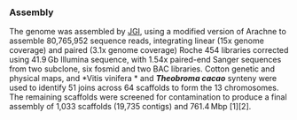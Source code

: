 ### Assembly

The genome was assembled by
[JGI](https://www.cottongen.org/analysis/50), using a modified version
of Arachne to assemble 80,765,952 sequence reads, integrating linear
(15x genome coverage) and paired (3.1x genome coverage) Roche 454
libraries corrected using 41.9 Gb Illumina sequence, with 1.54x
paired-end Sanger sequences from two subclone, six fosmid and two BAC
libraries. Cotton genetic and physical maps, and *Vitis vinifera * and
***Theobroma cacao*** synteny were used to identify 51 joins across 64
scaffolds to form the 13 chromosomes. The remaining scaffolds were
screened for contamination to produce a final assembly of 1,033
scaffolds (19,735 contigs) and 761.4 Mbp \[1\]\[2\].
